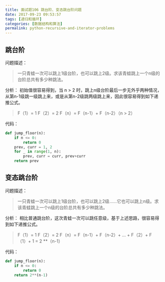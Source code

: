 ```yaml
---
title: 面试题106 跳台阶、变态跳台阶问题
date: 2017-09-23 09:53:57
tags: [递归和循环]
categories: [数据结构和算法]
permalink: python-recursive-and-iterator-problems
---
```

## 跳台阶 ##
问题描述：
> 一只青蛙一次可以跳上1级台阶，也可以跳上2级。求该青蛙跳上一个n级的台阶总共有多少种跳法。

<!-- more -->
分析：
初始值很容易得到，当 n > 2 时，跳上n级台阶最后一步无外乎两种情况，从第n-1级跳一级跳上来，或是从第n-2级跳两级跳上来，因此很容易得到如下递推公式。
> F（1）= 1
> F（2）= 2
> F（n）= F（n-1）+ F（n-2）（n > 2）

代码：
```python
def jump_floor(n):
    if n <= 0:
        return 0
    prev, curr = 1, 2
    for _ in range(1, n):
        prev, curr = curr, prev+curr
    return prev
```
## 变态跳台阶 ##
问题描述：
> 一只青蛙一次可以跳上1级台阶，也可以跳上2级……它也可以跳上n级。求该青蛙跳上一个n级的台阶总共有多少种跳法。

分析：
相比普通跳台阶，这次青蛙一次可以跳任意级，基于上述思路，很容易得到如下递推公式。
> F（1）= 1
> F（2）= 2
> F（n）= F（n-1）+ F（n-2）+ ... + F（2）+ F（1）+ 1 = 2 **（n-1）

代码：
```python
def jump_floor(n):
    if n <= 0:
        return 0
    return 2**(n-1)
```